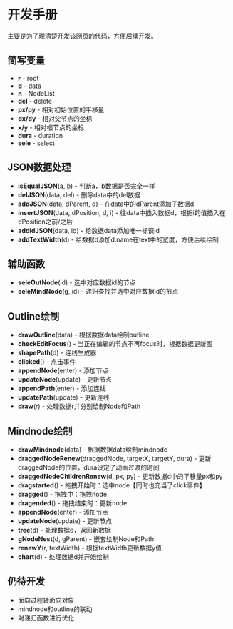 # 开发手册

主要是为了理清楚开发该网页的代码，方便后续开发。

## 简写变量

* **r** - root
* **d** - data
* **n** - NodeList
* **del** - delete
* **px/py** - 相对初始位置的平移量
* **dx/dy** - 相对父节点的坐标
* **x/y** -  相对根节点的坐标
* **dura** - duration
* **sele** - select

## JSON数据处理

* **isEqualJSON**(a, b) - 判断a，b数据是否完全一样
* **delJSON**(data, del) - 删除data中的del数据
* **addJSON**(data, dParent, d) - 在data中的dParent添加子数据d
* **insertJSON**(data, dPosition, d, i) - 往data中插入数据d，根据i的值插入在dPosition之前/之后
* **addIdJSON**(data, id) - 给数据data添加唯一标识id
* **addTextWidth**(d) - 给数据d添加d.name在text中的宽度，方便后续绘制

## 辅助函数

* **seleOutNode**(id) - 选中对应数据id的节点
* **seleMindNode**(g, id) - 递归查找并选中对应数据id的节点

## Outline绘制

* **drawOutline**(data) - 根据数据data绘制outline
* **checkEditFocus**() - 当正在编辑的节点不再focus时，根据数据更新图
* **shapePath**(d) - 连线生成器
* **clicked**() - 点击事件
* **appendNode**(enter) - 添加节点
* **updateNode**(update) - 更新节点
* **appendPath**(enter) - 添加连线
* **updatePath**(update) - 更新连线
* **draw**(r) - 处理数据r并分别绘制Node和Path

## Mindnode绘制

* **drawMindnode**(data) - 根据数据data绘制mindnode
* **draggedNodeRenew**(draggedNode, targetX, targetY, dura) - 更新draggedNode的位置，dura设定了动画过渡的时间
* **draggedNodeChildrenRenew**(d, px, py) - 更新数据d中的平移量px和py
* **dragstarted**() - 拖拽开始时：选中node【同时也充当了click事件】
* **dragged**() - 拖拽中：拖拽node
* **dragended**() - 拖拽结束时：更新node
* **appendNode**(enter) - 添加节点
* **updateNode**(update) - 更新节点
* **tree**(d) - 处理数据d，返回新数据
* **gNodeNest**(d, gParent) - 嵌套绘制Node和Path
* **renewY**(r, textWidth) - 根据textWidth更新数据y值
* **chart**(d) - 处理数据d并开始绘制

## 仍待开发

* 面向过程转面向对象
* mindnode和outline的联动
* 对递归函数进行优化